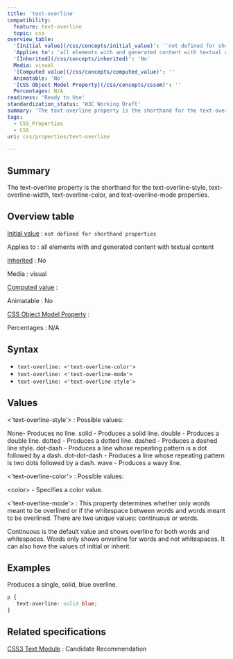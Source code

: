 ```yaml
---
title: 'text-overline'
compatibility:
  feature: text-overline
  topic: css
overview_table:
  '[Initial value](/css/concepts/initial_value)': '`not defined for shorthand properties`'
  'Applies to': 'all elements with and generated content with textual content'
  '[Inherited](/css/concepts/inherited)': 'No'
  Media: visual
  '[Computed value](/css/concepts/computed_value)': ''
  Animatable: 'No'
  '[CSS Object Model Property](/css/concepts/cssom)': ''
  Percentages: N/A
readiness: 'Ready to Use'
standardization_status: 'W3C Working Draft'
summary: 'The text-overline property is the shorthand for the text-overline-style, text-overline-width, text-overline-color, and text-overline-mode properties.'
tags:
  - CSS_Properties
  - CSS
uri: css/properties/text-overline

---
```

## Summary

The text-overline property is the shorthand for the text-overline-style, text-overline-width, text-overline-color, and text-overline-mode properties.

## Overview table

[Initial value](/css/concepts/initial_value)
:   `not defined for shorthand properties`

Applies to
:   all elements with and generated content with textual content

[Inherited](/css/concepts/inherited)
:   No

Media
:   visual

[Computed value](/css/concepts/computed_value)
:

Animatable
:   No

[CSS Object Model Property](/css/concepts/cssom)
:

Percentages
:   N/A

## Syntax

-   `text-overline: <'text-overline-color'>`
-   `text-overline: <'text-overline-mode'>`
-   `text-overline: <'text-overline-style'>`

## Values

\<'text-overline-style'\>
:   Possible values:

None- Produces no line. solid - Produces a solid line. double - Produces a double line. dotted - Produces a dotted line. dashed - Produces a dashed line style. dot-dash - Produces a line whose repeating pattern is a dot followed by a dash. dot-dot-dash - Produces a line whose repeating pattern is two dots followed by a dash. wave - Produces a wavy line.

\<'text-overline-color'\>
:   Possible values:

\<color\> - Specifies a color value.

\<'text-overline-mode'\>
:   This property determines whether only words meant to be overlined or if the whitespace between words and words meant to be overlined. There are two unique values: continuous or words.

Continuous is the default value and shows overline for both words and whitespaces. Words only shows onverline for words and not whitespaces. It can also have the values of initial or inherit.

## Examples

Produces a single, solid, blue overline.

``` css
p {
   text-overline: solid blue;
}
```

## Related specifications

[CSS3 Text Module](http://www.w3.org/TR/2003/CR-css3-text-20030514/)
:   Candidate Recommendation
